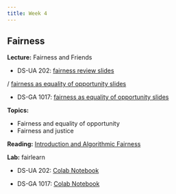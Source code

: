 ```yaml
---
title: Week 4
---
```


## Fairness

**Lecture:** Fairness and Friends

* DS-UA 202: [fairness review slides]()
<!-- (../../../assets/4_fairness_review_202.pdf)  -->
/ [fairness as equality of opportunity slides]()
<!-- (../../../assets/4_fairness_eo_202.pdf) -->
* DS-GA 1017: [fairness as equality of opportunity slides]()
<!-- (../../../assets/4_Fairness_1017.pdf) -->

**Topics:**

* Fairness and equality of opportunity
* Fairness and justice

**Reading:**  [Introduction and Algorithmic Fairness](../../../assets/fairness_reader_2023.pdf) 

**Lab:** fairlearn

* DS-UA 202: [Colab Notebook]()
<!-- (https://colab.research.google.com/drive/1_cKmYBThdBUUpeS0YIU6Hld9azqk6k_L#scrollTo=9Ws1B9ibP-yT) -->
* DS-GA 1017: [Colab Notebook]()
<!-- (https://colab.research.google.com/drive/1fnZUIxV-1WB_elM73H2KoibRL5LhfvFF?usp=sharing) -->

